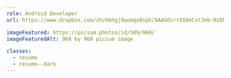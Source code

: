```yaml
---
role: Android Developer
url: https://www.dropbox.com/sh/mbhgj9aomqo0sph/AAAGOcrrXS0eCxt3eb-0zDkwa?dl=0

imageFeatured: https://picsum.photos/id/509/960/
imageFeaturedAlt: 960 by 960 picsum image

classes:
  - resume
  - resume--dark
---
```

